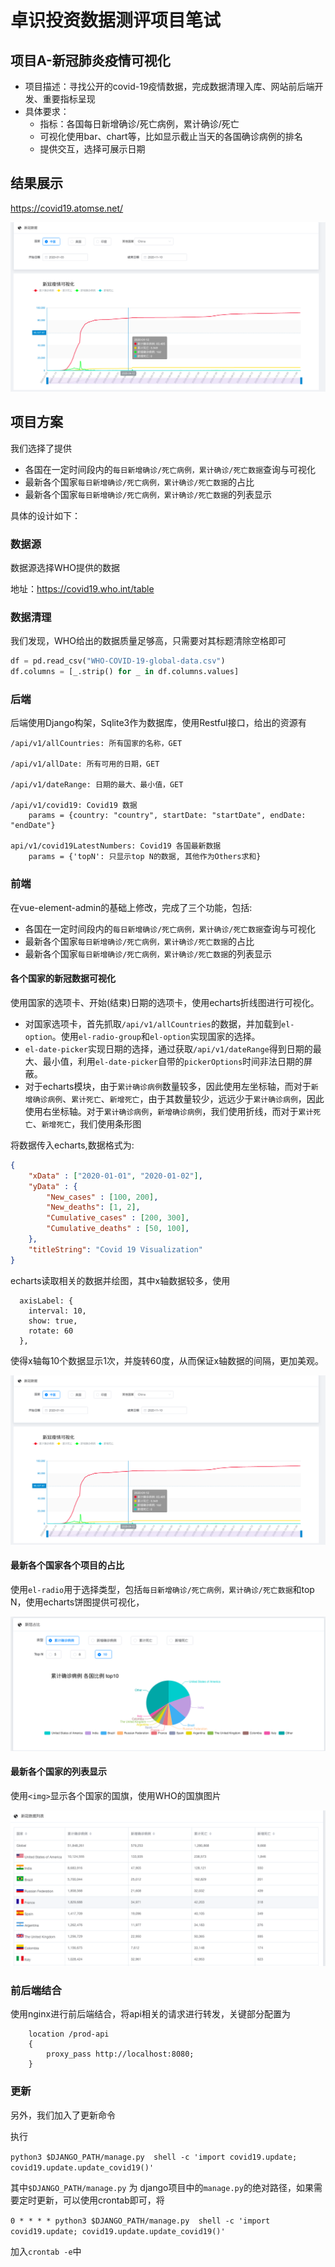 # 卓识投资数据测评项目笔试


## 项目A-新冠肺炎疫情可视化

* 项目描述：寻找公开的covid-19疫情数据，完成数据清理入库、网站前后端开发、重要指标呈现
* 具体要求：
  * 指标：各国每日新增确诊/死亡病例，累计确诊/死亡
  * 可视化使用bar、chart等，比如显示截止当天的各国确诊病例的排名
  * 提供交互，选择可展示日期
  

## 结果展示

https://covid19.atomse.net/

![](covid19.png)
  
## 项目方案

我们选择了提供
* 各国在一定时间段内的`每日新增确诊/死亡病例，累计确诊/死亡数据`查询与可视化
* 最新各个国家`每日新增确诊/死亡病例，累计确诊/死亡数据`的占比
* 最新各个国家`每日新增确诊/死亡病例，累计确诊/死亡数据`的列表显示


具体的设计如下：


### 数据源


数据源选择WHO提供的数据

地址：https://covid19.who.int/table


### 数据清理


我们发现，WHO给出的数据质量足够高，只需要对其标题清除空格即可

```python
df = pd.read_csv("WHO-COVID-19-global-data.csv")
df.columns = [_.strip() for _ in df.columns.values]
```


### 后端

后端使用Django构架，Sqlite3作为数据库，使用Restful接口，给出的资源有

```
/api/v1/allCountries: 所有国家的名称，GET

/api/v1/allDate: 所有可用的日期，GET

/api/v1/dateRange: 日期的最大、最小值，GET

/api/v1/covid19: Covid19 数据
    params = {country: "country", startDate: "startDate", endDate: "endDate"}

api/v1/covid19LatestNumbers: Covid19 各国最新数据
    params = {'topN': 只显示top N的数据, 其他作为Others求和}
```

### 前端


在vue-element-admin的基础上修改，完成了三个功能，包括:
* 各国在一定时间段内的`每日新增确诊/死亡病例，累计确诊/死亡数据`查询与可视化
* 最新各个国家`每日新增确诊/死亡病例，累计确诊/死亡数据`的占比
* 最新各个国家`每日新增确诊/死亡病例，累计确诊/死亡数据`的列表显示


#### 各个国家的新冠数据可视化

使用国家的选项卡、开始(结束)日期的选项卡，使用echarts折线图进行可视化。

* 对国家选项卡，首先抓取`/api/v1/allCountries`的数据，并加载到`el-option`。使用`el-radio-group`和`el-option`实现国家的选择。
* `el-date-picker`实现日期的选择，通过获取`/api/v1/dateRange`得到日期的最大、最小值，利用`el-date-picker`自带的`pickerOptions`时间非法日期的屏蔽。
* 对于echarts模块，由于`累计确诊病例`数量较多，因此使用左坐标轴，而对于`新增确诊病例`、`累计死亡`、`新增死亡`，由于其数量较少，远远少于`累计确诊病例`，因此使用右坐标轴。对于`累计确诊病例`，`新增确诊病例`，我们使用折线，而对于`累计死亡`、`新增死亡`，我们使用条形图


将数据传入echarts,数据格式为:

```json
{
    "xData" : ["2020-01-01", "2020-01-02"],
    "yData" : {
        "New_cases" : [100, 200],
        "New_deaths": [1, 2],
        "Cumulative_cases" : [200, 300],
        "Cumulative_deaths" : [50, 100],
    },
    "titleString": "Covid 19 Visualization"
}

```


echarts读取相关的数据并绘图，其中x轴数据较多，使用


```vue
  axisLabel: {
    interval: 10,
    show: true,
    rotate: 60
  },
```
使得x轴每10个数据显示1次，并旋转60度，从而保证x轴数据的间隔，更加美观。

![](covid19.png)


#### 最新各个国家各个项目的占比

使用`el-radio`用于选择类型，包括`每日新增确诊/死亡病例，累计确诊/死亡数据`和top N，使用echarts饼图提供可视化，


![](covid19-2.png)

#### 最新各个国家的列表显示

使用`<img>`显示各个国家的国旗，使用WHO的国旗图片


![](covid19-3.png)


### 前后端结合

使用nginx进行前后端结合，将api相关的请求进行转发，关键部分配置为
```
    location /prod-api
    {
        proxy_pass http://localhost:8080;
    }
```

### 更新


另外，我们加入了更新命令

执行

`python3 $DJANGO_PATH/manage.py  shell -c 'import covid19.update; covid19.update.update_covid19()'`

其中`$DJANGO_PATH/manage.py` 为 django项目中的`manage.py`的绝对路径，如果需要定时更新，可以使用crontab即可，将

```0 * * * * python3 $DJANGO_PATH/manage.py  shell -c 'import covid19.update; covid19.update.update_covid19()'```

加入`crontab -e`中




